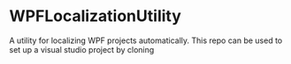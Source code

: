 # WPFLocalizationUtility
A utility for localizing WPF projects automatically.
This repo can be used to set up a visual studio project by cloning

